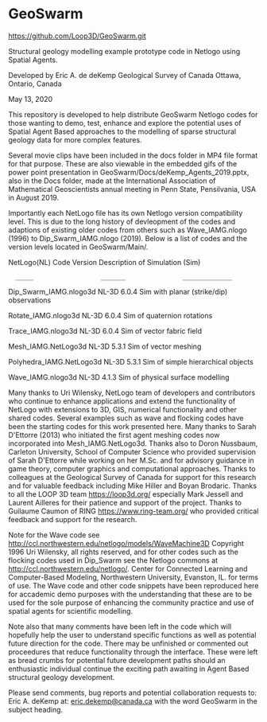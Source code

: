 # GeoSwarm

https://github.com/Loop3D/GeoSwarm.git

Structural geology modelling example prototype code in Netlogo using Spatial Agents.

Developed by Eric A. de deKemp
Geological Survey of Canada
Ottawa, Ontario, Canada

May 13, 2020

This repository is developed to help distribute GeoSwarm Netlogo codes for those wanting to demo, test, enhance and
explore the potential uses of Spatial Agent Based approaches to the modelling of sparse structural geology data for
more complex features.

Several movie clips have been included in the docs folder in MP4 file format for that purpose.
These are also viewable in the embedded gifs of the power point presentation in GeoSwarm/Docs/deKemp_Agents_2019.pptx,
also in the Docs folder, made at the International Association of Mathematical Geoscientists annual meeting in Penn State,
Pensilvania, USA in August 2019.

Importantly each NetLogo file has its own Netlogo version compatibility level. This is due to the long history of
 devleopment of the codes and adaptions of existing older codes from others such as Wave_IAMG.nlogo (1996) to
 Dip_Swarm_IAMG.nlogo (2019). Below is a list of codes and the version levels located in GeoSwarm/Main/.

NetLogo(NL) Code              Version             Description of Simulation (Sim)

      _____                   _______                ______________   


Dip_Swarm_IAMG.nlogo3d			NL-3D 6.0.4        Sim with planar (strike/dip) observations

Rotate_IAMG.nlogo3d					NL-3D 6.0.4        Sim of quaternion rotations

Trace_IAMG.nlogo3d					NL-3D 6.0.4        Sim of vector fabric field

Mesh_IAMG.NetLogo3d         NL-3D 5.3.1        Sim of vector meshing

Polyhedra_IAMG.NetLogo3d    NL-3D 5.3.1        Sim of simple hierarchical objects

Wave_IAMG.nlogo3d           NL-3D 4.1.3        Sim of physical surface modelling


Many thanks to Uri Wilensky, NetLogo team of developers and contributors who continue to enhance applications and extend the functionality of NetLogo with extensions to 3D, GIS, numerical functionality and other shared codes. Several examples such as wave and flocking codes have been the starting codes for this work presented here. Many thanks to Sarah D'Ettorre (2013) who initiated the first agent meshing codes now incorporated into Mesh_IAMG.NetLogo3d. Thanks also to Doron Nussbaum, Carleton University, School of Computer Science who provided supervision of Sarah D'Ettorre while working on her M.Sc. and for advisory guidance in game theory, computer graphics and computational approaches. Thanks to colleagues at the Geological Survey of Canada for support for this research and for valuable feedback including Mike Hiller and Boyan Brodaric. Thanks to all the LOOP 3D team https://loop3d.org/ especially Mark Jessell and Laurent Ailleres for their patience and support of the project. Thanks to Guilaume Caumon of RING https://www.ring-team.org/ who provided critical feedback and support for the research.

Note for the Wave code see http://ccl.northwestern.edu/netlogo/models/WaveMachine3D Copyright 1996 Uri Wilensky,
all rights reserved, and for other codes such as the flocking codes used in Dip_Swarm see the Netlogo commons at
http://ccl.northwestern.edu/netlogo/. Center for Connected Learning and Computer-Based Modeling, Northwestern
University, Evanston, IL. for terms of use. The Wave code and other code snippets have been reproduced here for
accademic demo purposes with the understanding that these are to be used for the sole purpose of enhancing the
community practice and use of spatial agents for scientific modelling.

Note also that many comments have been left in the code which will hopefully help the user to understand specific
functions as well as potential future direction for the code. There may be unfinished or commented out proceedures
that reduce functionality through the interface. These were left as bread crumbs for potential future development
paths should an enthusiastic individual continue the exciting path awaiting in Agent Based structural geology
development.

Please send comments, bug reports and potential collaboration requests to:
Eric A. deKemp at:  eric.dekemp@canada.ca with the word GeoSwarm in the subject heading.
